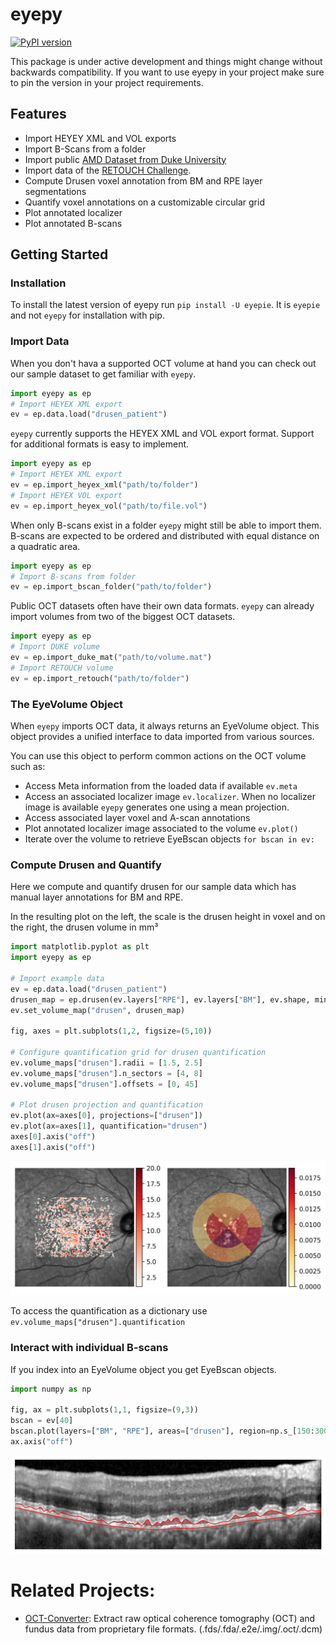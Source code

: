 # eyepy

[![PyPI version](https://badge.fury.io/py/eyepie.svg)](https://badge.fury.io/py/eyepie)


This package is under active development and things might change without
backwards compatibility. If you want to use eyepy in your project make sure to
pin the version in your project requirements.


## Features

* Import HEYEY XML and VOL exports
* Import B-Scans from a folder
* Import public [AMD Dataset from Duke University](https://people.duke.edu/~sf59/RPEDC_Ophth_2013_dataset.htm)
* Import data of the [RETOUCH Challenge](https://retouch.grand-challenge.org/).
* Compute Drusen voxel annotation from BM and RPE layer segmentations
* Quantify voxel annotations on a customizable circular grid
* Plot annotated localizer
* Plot annotated B-scans

## Getting Started

### Installation
To install the latest version of eyepy run `pip install -U eyepie`. It is `eyepie` and not `eyepy` for installation with pip.

### Import Data
When you don't hava a supported OCT volume at hand you can check out our sample dataset to get familiar with `eyepy`.
```python
import eyepy as ep
# Import HEYEX XML export
ev = ep.data.load("drusen_patient")
```

`eyepy` currently supports the HEYEX XML and VOL export format. Support for additional formats is easy to implement.

```python
import eyepy as ep
# Import HEYEX XML export
ev = ep.import_heyex_xml("path/to/folder")
# Import HEYEX VOL export
ev = ep.import_heyex_vol("path/to/file.vol")
```

When only B-scans exist in a folder `eyepy` might still be able to import them. B-scans are expected to be ordered and distributed with equal distance on a quadratic area.
```python
import eyepy as ep
# Import B-scans from folder
ev = ep.import_bscan_folder("path/to/folder")
```

Public OCT datasets often have their own data formats. `eyepy` can already import volumes from two of the biggest OCT datasets.
```python
import eyepy as ep
# Import DUKE volume
ev = ep.import_duke_mat("path/to/volume.mat")
# Import RETOUCH volume
ev = ep.import_retouch("path/to/folder")
```

### The EyeVolume Object
When `eyepy` imports OCT data, it always returns an EyeVolume object. This object provides a unified interface to data imported from various sources.

You can use this object to perform common actions on the OCT volume such as:

+ Access Meta information from the loaded data if available `ev.meta`
+ Access an associated localizer image `ev.localizer`. When no localizer image is available `eyepy` generates one using a mean projection.
+ Access associated layer voxel and A-scan annotations
+ Plot annotated localizer image associated to the volume `ev.plot()`
+ Iterate over the volume to retrieve EyeBscan objects `for bscan in ev:`

### Compute Drusen and Quantify
Here we compute and quantify drusen for our sample data which has manual layer annotations for BM and RPE.

In the resulting plot on the left, the scale is the drusen height in voxel and on the right, the drusen volume in mm³

```python
import matplotlib.pyplot as plt
import eyepy as ep

# Import example data
ev = ep.data.load("drusen_patient")
drusen_map = ep.drusen(ev.layers["RPE"], ev.layers["BM"], ev.shape, minimum_height=2)
ev.set_volume_map("drusen", drusen_map)

fig, axes = plt.subplots(1,2, figsize=(5,10))

# Configure quantification grid for drusen quantification
ev.volume_maps["drusen"].radii = [1.5, 2.5]
ev.volume_maps["drusen"].n_sectors = [4, 8]
ev.volume_maps["drusen"].offsets = [0, 45]

# Plot drusen projection and quantification
ev.plot(ax=axes[0], projections=["drusen"])
ev.plot(ax=axes[1], quantification="drusen")
axes[0].axis("off")
axes[1].axis("off")
```
![Example quantification](examples/drusen_quantification.jpeg)

To access the quantification as a dictionary use `ev.volume_maps["drusen"].quantification`

### Interact with individual B-scans
If you index into an EyeVolume object you get EyeBscan objects.

```python
import numpy as np

fig, ax = plt.subplots(1,1, figsize=(9,3))
bscan = ev[40]
bscan.plot(layers=["BM", "RPE"], areas=["drusen"], region=np.s_[150:300, :], ax=ax)
ax.axis("off")
```

![Example quantification](examples/bscan_visualization.jpeg)

# Related Projects:

+ [OCT-Converter](https://github.com/marksgraham/OCT-Converter): Extract raw optical coherence tomography (OCT) and fundus data from proprietary file formats. (.fds/.fda/.e2e/.img/.oct/.dcm)
